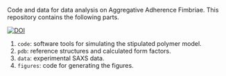 Code and data for data analysis on Aggregative Adherence Fimbriae. This repository contains the following parts.

[![DOI](https://zenodo.org/badge/553807128.svg)](https://zenodo.org/badge/latestdoi/553807128)


1. <code>code</code>: software tools for simulating the stipulated polymer model.
2. <code>pdb</code>: reference structures and calculated form factors.
3. <code>data</code>: experimental SAXS data.
4. <code>figures</code>: code for generating the figures.
